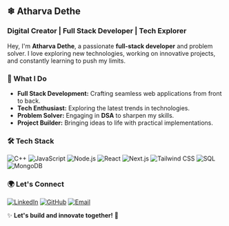 ## ❄ Atharva Dethe

### Digital Creator | Full Stack Developer | Tech Explorer

Hey, I'm **Atharva Dethe**, a passionate **full-stack developer** and problem solver. I love exploring new technologies, working on innovative projects, and constantly learning to push my limits.

### 🚀 What I Do
- **Full Stack Development:** Crafting seamless web applications from front to back.
- **Tech Enthusiast:** Exploring the latest trends in technologies.
- **Problem Solver:** Engaging in **DSA** to sharpen my skills.
- **Project Builder:** Bringing ideas to life with practical implementations.

### 🛠 Tech Stack
![C++](https://img.shields.io/badge/C++-00599C?style=for-the-badge&logo=c%2B%2B&logoColor=white) ![JavaScript](https://img.shields.io/badge/JavaScript-F7DF1E?style=for-the-badge&logo=javascript&logoColor=black) ![Node.js](https://img.shields.io/badge/Node.js-339933?style=for-the-badge&logo=node.js&logoColor=white) ![React](https://img.shields.io/badge/React-61DAFB?style=for-the-badge&logo=react&logoColor=black) ![Next.js](https://img.shields.io/badge/Next.js-000000?style=for-the-badge&logo=nextdotjs&logoColor=white) ![Tailwind CSS](https://img.shields.io/badge/Tailwind%20CSS-38B2AC?style=for-the-badge&logo=tailwind-css&logoColor=white) ![SQL](https://img.shields.io/badge/SQL-4479A1?style=for-the-badge&logo=postgresql&logoColor=white) ![MongoDB](https://img.shields.io/badge/MongoDB-47A248?style=for-the-badge&logo=mongodb&logoColor=white)

### 🌍 Let's Connect
[![LinkedIn](https://img.shields.io/badge/LinkedIn-0A66C2?style=for-the-badge&logo=linkedin&logoColor=white)](https://www.linkedin.com/in/atharva-dethe-128a9724b/) [![GitHub](https://img.shields.io/badge/GitHub-181717?style=for-the-badge&logo=github&logoColor=white)](https://github.com/Atharvadethe) [![Email](https://img.shields.io/badge/Email-EA4335?style=for-the-badge&logo=gmail&logoColor=white)](mailto:atharvadethe2004@gmail.com)

✨ **Let's build and innovate together!** 🚀

